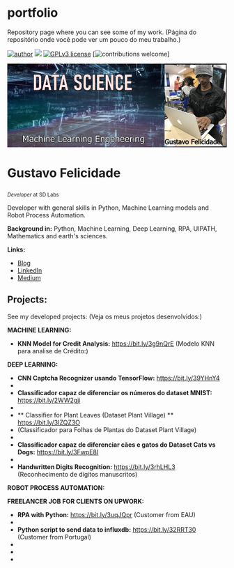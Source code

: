 # portfolio

Repository page where you can see some of my work.
(Página do repositório onde você pode ver um pouco do meu trabalho.)

[![author](https://img.shields.io/badge/author-gustavofelicidade-red.svg)](https://www.linkedin.com/in/gustavofelicidade/) [![](https://img.shields.io/badge/python-3.7+-blue.svg)](https://www.python.org/downloads/release/python-365/) [![GPLv3 license](https://img.shields.io/badge/License-GPLv3-blue.svg)](http://perso.crans.org/besson/LICENSE.html) [![contributions welcome](https://img.shields.io/badge/contributions-welcome-brightgreen.svg?style=flat)]



<p align="center">
  <img src="https://github.com/GustavoSnik/portfolio/blob/main/portfolioDataScience.jpeg?raw=true" >
</p>

# Gustavo Felicidade
<sub>*Developer* at SD Labs</sub>

Developer with general skills in Python, Machine Learning models and Robot Process Automation.

**Background in:** Python, Machine Learning, Deep Learning, RPA, UIPATH, Mathematics and earth's sciences.

**Links:**
* [Blog](http://www.gustavofelicidade.com.br)
* [LinkedIn](https://www.linkedin.com/in/gustavofelicidade/)
* [Medium](https://www.medium.com)


## Projects:
See my developed projects:
(Veja os meus projetos desenvolvidos:)

**MACHINE LEARNING:**

  * **KNN Model for Credit Analysis:** https://bit.ly/3g9nQrE
      (Modelo KNN para analise de Crédito:)
      
**DEEP LEARNING:**

  
  * **CNN Captcha Recognizer usando TensorFlow:** https://bit.ly/39YHnY4
  * 
  * **Classificador capaz de diferenciar os números do dataset MNIST:** https://bit.ly/2WW2gji
  *
  * ** Classifier for Plant Leaves (Dataset Plant Village) ** https://bit.ly/3IZQZ3O
  *    (Classificador para Folhas de Plantas do Dataset Plant Village)
  * 
  * **Classificador capaz de diferenciar cães e gatos do Dataset Cats vs Dogs:** https://bit.ly/3FwpE8I
  *
  * **Handwritten Digits Recognition:** https://bit.ly/3rhLHL3
    (Reconhecimento de dígitos manuscritos)
  
**ROBOT PROCESS AUTOMATION:**

**FREELANCER JOB FOR CLIENTS ON UPWORK:**

  * **RPA with Python:**  https://bit.ly/3uqJQpr (Customer from EAU)
  *
  * **Python script to send data to influxdb:** https://bit.ly/32RRT30 (Customer from Portugal)
  *
  *
  *
  

